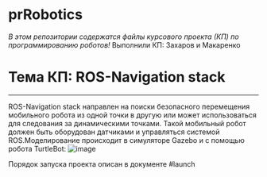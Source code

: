 # prRobotics

*В этом репозитории содержатся файлы курсового проекта (КП) по программированию роботов!*
Выполнили КП: Захаров и Макаренко
# Тема КП: ROS-Navigation stack
***
ROS-Navigation stack направлен на поиски безопасного перемещения мобильного робота из одной точки в другую или может использоваться для следования за динамическими точками. Такой мобильный робот должен быть оборудован датчиками и управляться системой ROS.Моделирование происходит в симуляторе Gazebo и с помощью робота TurtleBot:
![image](https://user-images.githubusercontent.com/122403116/214343443-d7599a2e-379f-490e-a7a8-3dc8d3e9aa3a.png)

Порядок запуска проекта описан в документе #launch






